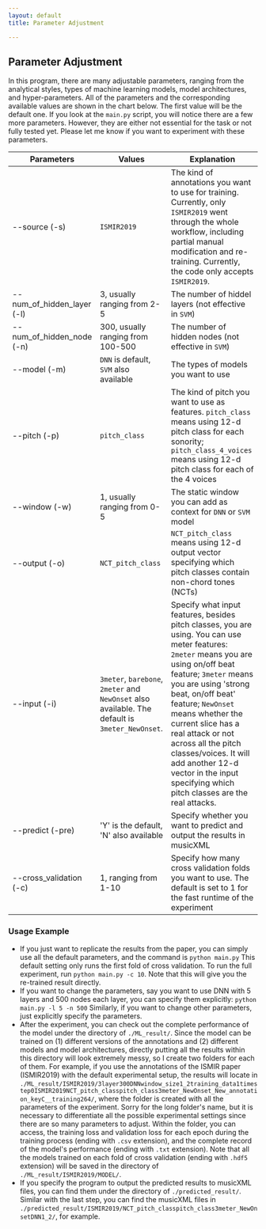 ```yaml
---
layout: default
title: Parameter Adjustment

---
```


## Parameter Adjustment

In this program, there are many adjustable parameters, ranging from the analytical styles, types of machine learning models, model architectures, and hyper-parameters. All of the parameters and the corresponding available values are shown in the chart below. The first value will be the default one. If you look at the `main.py` script, you will notice there are a few more parameters. However, they are either not essential for the task or not fully tested yet. Please let me know if you want to experiment with these parameters. 

Parameters   |Values   | Explanation
---|---|---
--source (-s)   |`ISMIR2019`   |The kind of annotations you want to use for training. Currently, only `ISMIR2019` went through the whole workflow, including partial manual modification and re-training. Currently, the code only accepts `ISMIR2019`.
--num_of_hidden_layer (-l)   |3, usually ranging from 2-5   |The number of hiddel layers (not effective in `SVM`)
--num_of_hidden_node (-n)   |300, usually ranging from 100-500  |The number of hidden nodes (not effective in `SVM`)
--model (-m)   |`DNN` is default, `SVM`   also available |The types of models you want to use
--pitch (-p)   |`pitch_class`  |The kind of pitch you want to use as features. `pitch_class` means using 12-d pitch class for each sonority; `pitch_class_4_voices` means using 12-d pitch class for each of the 4 voices
--window (-w)  |1, usually ranging from 0-5|The static window you can add as context for `DNN` or `SVM` model   
--output (-o)   |`NCT_pitch_class`| `NCT_pitch_class` means using 12-d output vector specifying which pitch classes contain non-chord tones (NCTs)
--input (-i)   |`3meter`, `barebone`, `2meter` and `NewOnset` also available. The default is `3meter_NewOnset`.  | Specify what input features, besides pitch classes, you are using. You can use meter features: `2meter` means you are using on/off beat feature; `3meter` means you are using 'strong beat, on/off beat' feature; `NewOnset` means whether the current slice has a real attack or not across all the pitch classes/voices. It will add another 12-d vector in the input specifying which pitch classes are the real attacks. 
--predict (-pre)   |'Y' is the default, 'N' also available|Specify whether you want to predict and output the results in musicXML
--cross_validation (-c)   | 1, ranging from 1-10|Specify how many cross validation folds you want to use. The default is set to 1 for the fast runtime of the experiment
 

### Usage Example
* If you just want to replicate the results from the paper, you can simply use all the default parameters, and the command is `python main.py` This default setting only runs the first fold of cross validation. To run the full experiment, run `python main.py -c 10`. Note that this will give you the re-trained result directly. 
* If you want to change the parameters, say you want to use DNN with 5 layers and 500 nodes each layer, you can specify them explicitly: `python main.py -l 5 -n 500` Similarly, if you want to change other parameters, just explicitly specify the parameters. 
* After the experiment, you can check out the complete performance of the model under the directory of `./ML_result/`. Since the model can be trained on (1) different versions of the annotations and (2) different models and model architectures, directly putting all the results within this directory will look extremely messy, so I create two folders for each of them. For example, if you use the annotations of the ISMIR paper (ISMIR2019) with the default experimental setup, the results will locate in `./ML_result/ISMIR2019/3layer300DNNwindow_size1_2training_data1timestep0ISMIR2019NCT_pitch_classpitch_class3meter_NewOnset_New_annotation_keyC__training264/`, where the folder is created with all the parameters of the experiment. Sorry for the long folder's name, but it is necessary to differentiate all the possible experimental settings since there are so many parameters to adjust. Within the folder, you can access, the training loss and validation loss for each epoch during the training process (ending with `.csv` extension), and the complete record of the model's performance (ending with `.txt` extension). Note that all the models trained on each fold of cross validation (ending with `.hdf5` extension) will be saved in the directory of `./ML_result/ISMIR2019/MODEL/`.
* If you specify the program to output the predicted results to musicXML files, you can find them under the directory of `./predicted_result/`. Similar with the last step, you can find the musicXML files in `./predicted_result/ISMIR2019/NCT_pitch_classpitch_class3meter_NewOnsetDNN1_2/`, for example. 